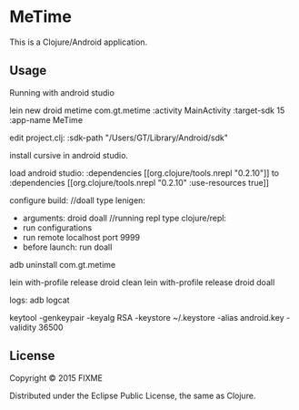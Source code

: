 # MeTime

This is a Clojure/Android application.

## Usage

Running with android studio

lein new droid metime com.gt.metime :activity MainActivity :target-sdk 15 :app-name MeTime

edit project.clj:
:sdk-path "/Users/GT/Library/Android/sdk"

install cursive in android studio.

load android studio:
:dependencies [[org.clojure/tools.nrepl "0.2.10"]]
to
:dependencies [[org.clojure/tools.nrepl "0.2.10" :use-resources true]]

configure build:
//doall
type lenigen:
- arguments: droid doall
//running repl
type clojure/repl:
- run configurations
- run remote localhost port 9999
- before launch: run doall

adb uninstall com.gt.metime

lein with-profile release droid clean
lein with-profile release droid doall

logs:
adb logcat

keytool -genkeypair -keyalg RSA -keystore ~/.keystore -alias android.key -validity 36500

## License

Copyright © 2015 FIXME

Distributed under the Eclipse Public License, the same as Clojure.
